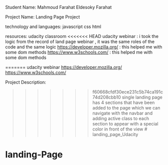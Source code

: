  

Student Name: 
Mahmoud Farahat Eldesoky Farahat


Project Name: 
Landing Page Project


technology and languages:
javascript
css 
html


resources: 
udacity classroom
<<<<<<< HEAD
udacity webinar : i took the logic from the record of land page webinar , it was the same roles of the code and the same logic
https://developer.mozilla.org/  : this helped me with some dom methods
https://www.w3schools.com/ : this helped me with some dom methods
 
<!-- Project Description: -->
=======
udacity webinar 
https://developer.mozilla.org/
https://www.w3schools.com/

Project Description:
>>>>>>> f60668cfdf30ece231c5b74ca191c74d208cbb10
single landing page  has 4 sections that have been added to the page which we can navigate with the navbar and adding active class to each section to appear with a special color in front of the view # landing_page_Udacity
# landing-Page
